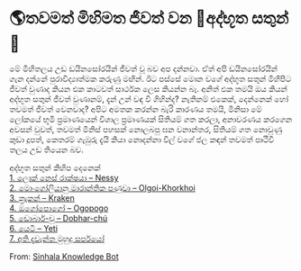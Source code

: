 # 🌎තවමත් මිහිමත ජීවත් වන 👻අද්භූත සතුන්🐲
මේ මිහිතලය උඩ ඩයිනසෝරයින් ජීවත් වූ බව අප දන්නවා. ඒත් අපි ඩයිනසෝරයින් ගැන දන්නේ පුරාවිද්‍යාත්මක කරුණු මඟින්. ඊට පස්සේ මොන වගේ අද්භූත සතුන් මිහිපිට ජීවත් වුණාද කියන එක කාටවත් සාර්ථක ලෙස කියන්න බෑ. අනිත් එක තමයි ඔය කියන් අද්භූත සතුන් ජීවත් වුණානම්, දැන් උන් වඳ වී ගිහින්ද? නැතිනම් එකෙක්, දෙන්නෙක් හෝ තවමත් ජීවත් වෙනවාද?
අපිට අමතක කරන්න බැරි කාරණය තමයි, මිනිසා මේ ලෝකයේ භූමි ප්‍රමාණයෙන් විශාල ප්‍රමාණයක් සිතියම් ගත කරලා, අනාවරණය කරගෙන අවසන් වුවත්, තවමත් මිනිස් පහසක් නොලබපු ඝන වනාන්තර, සිතියම් ගත නොවුණු කුඩා දූපත්, කෙතරම් ගැඹුරු දැයි කියා නොදන්නා විල් වගේ ජල කඳන් තවමත් පෘථිවි තලය උඩ තියෙන බව.

අද්භූත සතුන් කිහිප දෙනෙක් </br>
[1. ලොක් නෙස් රාක්ෂයා – Nessy](https://telegra.ph/%E0%B6%BD%E0%B6%9A-%E0%B6%B1%E0%B7%83-%E0%B6%BB%E0%B6%9A%E0%B7%82%E0%B6%BA--Nessy-01-13)</br>
[2. මොංගෝලියානු මාරාන්තික පණුවා – Olgoi-Khorkhoi](https://telegra.ph/%E0%B6%B8%E0%B6%9C%E0%B6%BD%E0%B6%BA%E0%B6%B1-%E0%B6%B8%E0%B6%BB%E0%B6%B1%E0%B6%AD%E0%B6%9A-%E0%B6%B4%E0%B6%AB%E0%B7%80--Olgoi-Khorkhoi-01-13)</br>
[3. ක්‍රැකන් – Kraken](https://telegra.ph/%E0%B6%9A%E0%B6%BB%E0%B6%9A%E0%B6%B1--Kraken-01-13)</br>
[4. ඔගෝපොගෝ – Ogopogo](https://telegra.ph/%E0%B6%94%E0%B6%9C%E0%B6%B4%E0%B6%9C--Ogopogo-01-13)</br>
[5. ඩොබාර්-චු – Dobhar-chú](https://telegra.ph/%E0%B6%A9%E0%B6%B6%E0%B6%BB-%E0%B6%A0--Dobhar-ch%C3%BA-01-13)</br>
[6. යෙටී – Yeti](https://telegra.ph/%E0%B6%BA%E0%B6%A7--Yeti-01-13)</br>
[7. අති දැවැන්ත මුහුදු සර්පයෝ](https://telegra.ph/%E0%B6%85%E0%B6%AD-%E0%B6%AF%E0%B7%80%E0%B6%B1%E0%B6%AD-%E0%B6%B8%E0%B7%84%E0%B6%AF-%E0%B7%83%E0%B6%BB%E0%B6%B4%E0%B6%BA-01-13)

From: [Sinhala Knowledge Bot](https://t.me/slKn0wLedgeBOT)
